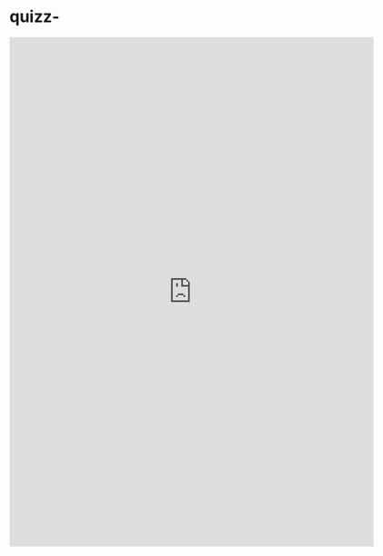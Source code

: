 # quizz-
<iframe src="https://docs.google.com/forms/d/e/1FAIpQLSeENSVxhTX3eqATpN91EGhKq96Y_R074SXnSAW4ZjjoeJjp1g/viewform?embedded=true" width="640" height="894" frameborder="0" marginheight="0" marginwidth="0">Loading…</iframe>


